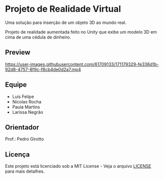 # Projeto de Realidade Virtual

Uma solução para inserção de um objeto 3D ao mundo real.

Projeto de realidade aumentada feito no Unity que exibe um modelo 3D em cima de uma cédula de dinheiro.

## Preview

https://user-images.githubusercontent.com/61709133/171179329-fe336d1b-92d8-4757-8f9c-f8cb4de0d2a7.mp4

## Equipe

* Luís Felipe
* Nícolas Rocha
* Paula Martins
* Larissa Negrão

## Orientador

Prof.: Pedro Girotto

## Licença

Este projeto está licenciado sob a MIT License - Veja o arquivo [LICENSE](./LICENSE) para mais detalhes.
